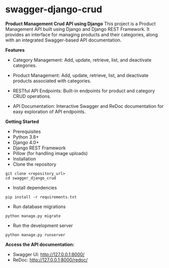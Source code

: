 # swagger-django-crud
**Product Management Crud API using Django**
This project is a Product Management API built using Django and Django REST Framework. It provides an interface for managing products and their categories, along with an integrated Swagger-based API documentation.

**Features**
- Category Management:
Add, update, retrieve, list, and deactivate categories.

- Product Management:
Add, update, retrieve, list, and deactivate products associated with categories.

- RESTful API Endpoints:
Built-in endpoints for product and category CRUD operations.

- API Documentation:
Interactive Swagger and ReDoc documentation for easy exploration of API endpoints.

**Getting Started**
- Prerequisites
- Python 3.8+
- Django 4.0+
- Django REST Framework
- Pillow (for handling image uploads)
- Installation
- Clone the repository

```
git clone <repository_url>
cd swagger_django_crud
```
- Install dependencies

```
pip install -r requirements.txt
```
- Run database migrations

```
python manage.py migrate
```
- Run the development server

```
python manage.py runserver
```
**Access the API documentation:**

- Swagger UI: http://127.0.0.1:8000/
- ReDoc: http://127.0.0.1:8000/redoc/
